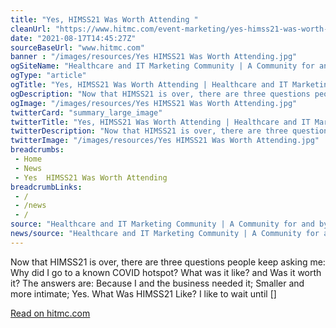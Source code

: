 ```yaml
--- 
title: "Yes, HIMSS21 Was Worth Attending "
cleanUrl: "https://www.hitmc.com/event-marketing/yes-himss21-was-worth-attending/"
date: "2021-08-17T14:45:27Z"
sourceBaseUrl: "www.hitmc.com"
banner : "/images/resources/Yes HIMSS21 Was Worth Attending.jpg"
ogSiteName: "Healthcare and IT Marketing Community | A Community for and by Healthcare Marketers"
ogType: "article"
ogTitle: "Yes, HIMSS21 Was Worth Attending | Healthcare and IT Marketing Community"
ogDescription: "Now that HIMSS21 is over, there are three questions people keep asking me: Why did I go to a known COVID hotspot? What was it like? and Was it worth it? The answers are: Because I and the business needed it; Smaller and more intimate; Yes. What Was HIMSS21 Like? I like to wait until []"
ogImage: "/images/resources/Yes HIMSS21 Was Worth Attending.jpg"
twitterCard: "summary_large_image"
twitterTitle: "Yes, HIMSS21 Was Worth Attending | Healthcare and IT Marketing Community"
twitterDescription: "Now that HIMSS21 is over, there are three questions people keep asking me: Why did I go to a known COVID hotspot? What was it like? and Was it worth it? The answers are: Because I and the business needed it; Smaller and more intimate; Yes. What Was HIMSS21 Like? I like to wait until []"
twitterImage: "/images/resources/Yes HIMSS21 Was Worth Attending.jpg"
breadcrumbs:
 - Home
 - News
 - Yes  HIMSS21 Was Worth Attending
breadcrumbLinks:
 - / 
 - /news
 - / 
source: "Healthcare and IT Marketing Community | A Community for and by Healthcare Marketers"
news/source: "Healthcare and IT Marketing Community | A Community for and by Healthcare Marketers"
---
```

Now that HIMSS21 is over, there are three questions people keep asking me: Why did I go to a known COVID hotspot? What was it like? and Was it worth it? The answers are: Because I and the business needed it; Smaller and more intimate; Yes. What Was HIMSS21 Like? I like to wait until \[\]  
  
[Read on hitmc.com](https://www.hitmc.com/event-marketing/yes-himss21-was-worth-attending/)
